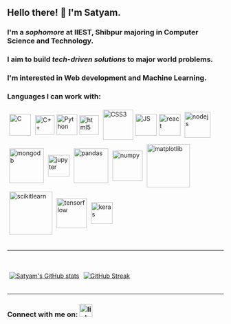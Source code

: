 ## Hello there! :wave: I'm Satyam.

### I'm a *sophomore* at **IIEST, Shibpur** majoring in **Computer Science and Technology**.
### I aim to build *tech-driven solutions* to major world problems.
### I'm interested in **Web development** and **Machine Learning**.
### Languages I can work with: <!--**C** | **C++** | **Python** | **HTML5** | **CSS3** | **Javascript** | **React** | **Node.js** | **Jupyter** | **Pandas** | **Numpy** | **Matplotlib** | **Scikit-learn**-->

<div style="display:flex;flex-direction:row; flex-wrap:wrap;jsutify-content:center;align-items:center">
    <img src="https://www.codeforcoder.com/static/images/c.png" alt="C" width="50px" style="margin:5px">
    <img src="https://seeklogo.com/images/C/c-logo-43CE78FF9C-seeklogo.com.png" alt="C++" width="45px" style="margin:5px">
    <img src="https://seeklogo.com/images/P/python-logo-A32636CAA3-seeklogo.com.png" alt="Python" width="48px">
    <img src="https://cdn.worldvectorlogo.com/logos/html5-1.svg" alt="html5" width="45px" style="margin:5px">
    <img src="https://cdn.worldvectorlogo.com/logos/css3.svg" alt="CSS3" width="70px" style="margin:5px">
    <img src="https://seeklogo.com/images/J/javascript-logo-8892AEFCAC-seeklogo.com.png" alt="JS" width="50px">
    <img src="https://cdn.worldvectorlogo.com/logos/react-1.svg" alt="react" width="50px" style="margin:5px">
    <img src="https://www.excelsiortechnologies.com/img/about/node-js.png" alt="nodejs" width="60px" style="margin:5px">
    <img src="https://cledara-public.s3.eu-west-2.amazonaws.com/logo-mongodb.png" alt="mongodb" width="80px" style="margin:5px">
    <img src="https://upload.wikimedia.org/wikipedia/commons/thumb/3/38/Jupyter_logo.svg/1200px-Jupyter_logo.svg.png" alt="jupyter" width="50px" style="margin:5px">
    <img src="https://encrypted-tbn0.gstatic.com/images?q=tbn:ANd9GcQ-NEICv1aGTvDRncdvM_fXoah5SNWx4pXAvg&usqp=CAU" alt="pandas" width="80px" style="margin:5px">
    <img src="https://user-images.githubusercontent.com/50221806/86498201-a8bd8680-bd39-11ea-9d08-66b610a8dc01.png" alt="numpy" width="70px" style="margin:5px">
    <img src="https://matplotlib.org/stable/_static/logo2_compressed.svg" alt="matplotlib" width="100px" style="margin:5px">
    <img src="https://upload.wikimedia.org/wikipedia/commons/thumb/0/05/Scikit_learn_logo_small.svg/1280px-Scikit_learn_logo_small.svg.png" alt="scikitlearn" width="100px" style="margin:5px">
    <img src="https://seeklogo.com/images/T/tensorflow-logo-AE5100E55E-seeklogo.com.png" alt="tensorflow" width="70px" style="margin:5px">
    <img src="https://upload.wikimedia.org/wikipedia/commons/thumb/a/ae/Keras_logo.svg/1200px-Keras_logo.svg.png" alt="keras" width="50px" style="margin:5px">
</div>
<br/>
<hr>
<br/>
<div style="display:flex;flex-direction:row; flex-wrap:wrap;jsutify-content:center;align-items:center">
<div style="margin:5px">

[![Satyam's GitHub stats](https://github-readme-stats.vercel.app/api?username=satyam-01-byte&show_icons=true&theme=tokyonight)](https://github.com/anuraghazra/github-readme-stats)
</div>

<div style="margin:5px">

[![GitHub Streak](https://github-readme-streak-stats.herokuapp.com/?user=satyam-01-byte&theme=dark)](https://github.com/DenverCoder1/github-readme-streak-stats)
</div>
</div>
<hr>

### Connect with me on: <a href="https://www.linkedin.com/in/satyam-sundaram-a5b2a3141/"><img src="https://cdn.worldvectorlogo.com/logos/linkedin-icon-2.svg" alt="linkedin" width="30px"></a>

